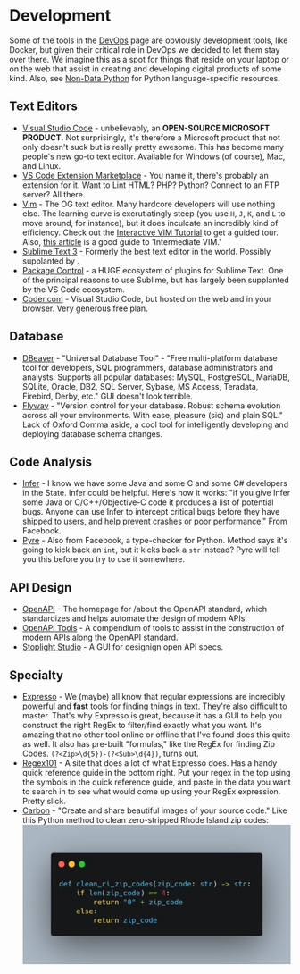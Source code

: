 # Development

Some of the tools in the [DevOps](devops.md) page are obviously development tools, like Docker, but given their critical role in DevOps we decided to let them stay over there. We imagine this as a spot for things that reside on your laptop or on the web that assist in creating and developing digital products of some kind. Also, see [Non-Data Python](non-data-python.md) for Python language-specific resources.

## Text Editors

- [Visual Studio Code](https://code.visualstudio.com/) - unbelievably, an **OPEN-SOURCE MICROSOFT PRODUCT**. Not surprisingly, it's therefore a Microsoft product that not only doesn't suck but is really pretty awesome. This has become many people's new go-to text editor. Available for Windows (of course), Mac, and Linux.
- [VS Code Extension Marketplace](https://marketplace.visualstudio.com/vscode) - You name it, there's probably an extension for it. Want to Lint HTML? PHP? Python? Connect to an FTP server? All there.
- [Vim](https://www.vim.org/) - The OG text editor. Many hardcore developers will use nothing else. The learning curve is excrutiatingly steep (you use `H`, `J`, `K`, and `L` to move around, for instance), but it does inculcate an incredibly kind of efficiency. Check out the [Interactive VIM Tutorial](https://www.openvim.com/) to get a guided tour. Also, [this article](https://dn.ht/intermediate-vim/) is a good guide to 'Intermediate VIM.'
- [Sublime Text 3](https://www.sublimetext.com/3) - Formerly the best text editor in the world. Possibly supplanted by .
- [Package Control](https://packagecontrol.io/) - a HUGE ecosystem of plugins for Sublime Text. One of the principal reasons to use Sublime, but has largely been supplanted by the VS Code ecosystem.
- [Coder.com](https://coder.com/) - Visual Studio Code, but hosted on the web and in your browser. Very generous free plan.

## Database

- [DBeaver](https://dbeaver.io) - "Universal Database Tool" - "Free multi-platform database tool for developers, SQL programmers, database administrators and analysts. Supports all popular databases: MySQL, PostgreSQL, MariaDB, SQLite, Oracle, DB2, SQL Server, Sybase, MS Access, Teradata, Firebird, Derby, etc." GUI doesn't look terrible.
- [Flyway](https://flywaydb.org/) - "Version control for your database. Robust schema evolution across all your environments. With ease, pleasure (sic) and plain SQL." Lack of Oxford Comma aside, a cool tool for intelligently developing and deploying database schema changes.

## Code Analysis

- [Infer](https://fbinfer.com/) - I know we have some Java and some C and some C# developers in the State. Infer could be helpful. Here's how it works: "if you give Infer some Java or C/C++/Objective-C code it produces a list of potential bugs. Anyone can use Infer to intercept critical bugs before they have shipped to users, and help prevent crashes or poor performance." From Facebook.
- [Pyre](https://pyre-check.org/) - Also from Facebook, a type-checker for Python. Method says it's going to kick back an `int`, but it kicks back a `str` instead? Pyre will tell you this before you try to use it somewhere.

## API Design

- [OpenAPI](https://github.com/OAI/OpenAPI-Specification/blob/master/versions/3.0.2.md) - The homepage for /about the OpenAPI standard, which standardizes and helps automate the design of modern APIs.
- [OpenAPI Tools](https://openapi.tools/) - A compendium of tools to assist in the construction of modern APIs along the OpenAPI standard.
- [Stoplight Studio](https://stoplight.io/studio/) - A GUI for designign open API specs.

## Specialty

- [Expresso](http://www.ultrapico.com/) - We (maybe) all know that regular expressions are incredibly powerful and **fast** tools for finding things in text. They're also difficult to master. That's why Expresso is great, because it has a GUI to help you construct the right RegEx to filter/find exactly what you want. It's amazing that no other tool online or offline that I've found does this quite as well. It also has pre-built "formulas," like the RegEx for finding Zip Codes. `(?<Zip>\d{5})-(?<Sub>\d{4})`, turns out.
- [Regex101](https://regex101.com/) - A site that does a lot of what Expresso does. Has a handy quick reference guide in the bottom right. Put your regex in the top using the symbols in the quick reference guide, and paste in the data you want to search in to see what would come up using your RegEx expression. Pretty slick.
- [Carbon](https://carbon.now.sh/) - "Create and share beautiful images of your source code." Like this Python method to clean zero-stripped Rhode Island zip codes: ![Carbon Example](img/carbon.png)